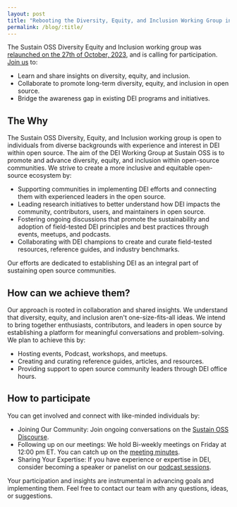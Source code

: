 ```yaml
---
layout: post
title: "Rebooting the Diversity, Equity, and Inclusion Working Group in Sustain OSS"
permalink: /blog/:title/
---
```



The Sustain OSS Diversity Equity and Inclusion working group was [relaunched on the 27th of October, 2023](https://discourse.sustainoss.org/t/dei-in-sustain-understanding-the-universal-perspectives/1310), and is calling for participation. [Join us](https://sustainoss.org/working-groups/diversity-equity-inclusion/) to:

* Learn and share insights on diversity, equity, and inclusion.
* Collaborate to promote long-term diversity, equity, and inclusion in open source.
* Bridge the awareness gap in existing DEI programs and initiatives.


## The Why

The Sustain OSS Diversity, Equity, and Inclusion working group is open to individuals from diverse backgrounds with experience and interest in DEI within open source.
The aim of the DEI Working Group at Sustain OSS is to promote and advance diversity, equity, and inclusion within open-source communities. We strive to create a more inclusive and equitable open-source ecosystem by:

* Supporting communities in implementing DEI efforts and connecting them with experienced leaders in the open source.
* Leading research initiatives to better understand how DEI impacts the community, contributors, users, and maintainers in open source.
* Fostering ongoing discussions that promote the sustainability and adoption of field-tested DEI principles and best practices through events, meetups, and podcasts.
* Collaborating with DEI champions to create and curate field-tested resources, reference guides, and industry benchmarks.

Our efforts are dedicated to establishing DEI as an integral part of sustaining open source communities.

## How can we achieve them?

Our approach is rooted in collaboration and shared insights. We understand that diversity, equity, and inclusion aren't one-size-fits-all ideas. We intend to bring together enthusiasts, contributors, and leaders in open source by establishing a platform for meaningful conversations and problem-solving.
We plan to achieve this by:

* Hosting events, Podcast, workshops, and meetups.
* Creating and curating reference guides, articles, and resources.
* Providing support to open source community leaders through DEI office hours.

## How to participate

You can get involved and connect with like-minded individuals by:

* Joining Our Community: Join ongoing conversations on the [Sustain OSS Discourse](https://discourse.sustainoss.org/t/dei-in-sustain-understanding-the-universal-perspectives/1310).
* Following up on our meetings: We hold Bi-weekly meetings on Friday at 12:00 pm ET. You can catch up on the [meeting minutes](https://docs.google.com/document/d/1CszmRZbkQjzzQr34n0X7-mhVsA0t4tfMh-bWtrlOVu4/edit).
* Sharing  Your Expertise: If you have experience or expertise in DEI, consider becoming a speaker or panelist on our [podcast sessions](https://podcast.sustainoss.org).

Your participation and insights are instrumental in advancing goals and implementing them. Feel free to contact our team with any questions, ideas, or suggestions.
